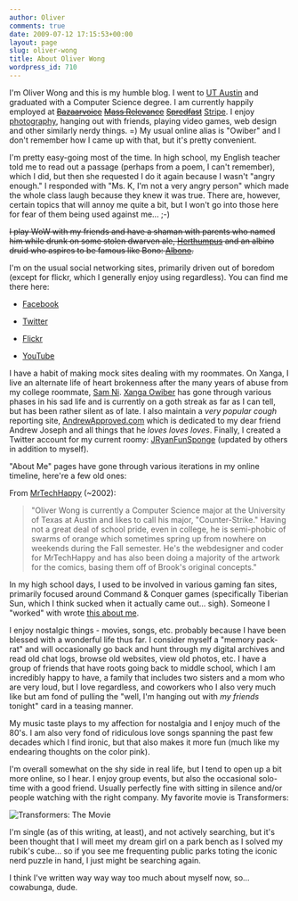 ```yaml
---
author: Oliver
comments: true
date: 2009-07-12 17:15:53+00:00
layout: page
slug: oliver-wong
title: About Oliver Wong
wordpress_id: 710
---
```


I'm Oliver Wong and this is my humble blog.  I went to [UT Austin](http://www.utexas.edu) and graduated with a Computer Science degree.  I am currently happily employed at <del>[Bazaarvoice](http://www.bazaarvoice.com)</del> <del>[Mass Relevance](http://www.massrelevance.com)</del> <del>[Spredfast](http://www.spredfast.com)</del> [Stripe](http://stripe.com)</del>.  I enjoy [photography](http://www.flickr.com/photos/owiber), hanging out with friends, playing video games, web design and other similarly nerdy things. =)  My usual online alias is "Owiber" and I don't remember how I came up with that, but it's pretty convenient.

I'm pretty easy-going most of the time.  In high school, my English teacher told me to read out a passage (perhaps from a poem, I can't remember), which I did, but then she requested I do it again because I wasn't "angry enough."  I responded with "Ms. K, I'm not a very angry person" which made the whole class laugh because they knew it was true.  There are, however, certain topics that will annoy me quite a bit, but I won't go into those here for fear of them being used against me... ;-)

<del>I play WoW with my friends and have a shaman with parents who named him while drunk on some stolen dwarven ale, [Herthumpus](http://www.wowarmory.com/character-sheet.xml?r=Laughing+Skull&n=Herthumpus) and an albino druid who aspires to be famous like Bono: [Albono](http://www.wowarmory.com/character-sheet.xml?r=Laughing+Skull&n=Albono).
</del>

I'm on the usual social networking sites, primarily driven out of boredom (except for flickr, which I generally enjoy using regardless).  You can find me there here:



	
  * [Facebook](http://www.facebook.com/owiber)

	
  * [Twitter](http://www.twitter.com/owiber)

	
  * [Flickr](http://www.flickr.com/photos/owiber)

	
  * [YouTube](http://www.youtube.com/owiber)


I have a habit of making mock sites dealing with my roommates.  On Xanga, I live an alternate life of heart brokenness after the many years of abuse from my college roommate, [Sam Ni](http://sammaverick.com).  [Xanga Owiber](http://owiber.xanga.com) has gone through various phases in his sad life and is currently on a goth streak as far as I can tell, but has been rather silent as of late.  I also maintain a _very popular_ *cough* reporting site, [AndrewApproved.com](http://www.andrewapproved.com) which is dedicated to my dear friend Andrew Joseph and all things that he _loves loves loves_.  Finally, I created a Twitter account for my current roomy: [JRyanFunSponge](http://twitter.com/jryanfunsponge) (updated by others in addition to myself).

"About Me" pages have gone through various iterations in my online timeline, here're a few old ones:

From [MrTechHappy](http://www.mrtechhappy.com) (~2002):


<blockquote>"Oliver Wong is currently a Computer Science major at the University of Texas at Austin and likes to call his major, "Counter-Strike." Having not a great deal of school pride, even in college, he is semi-phobic of swarms of orange which sometimes spring up from nowhere on weekends during the Fall semester. He's the webdesigner and coder for MrTechHappy and has also been doing a majority of the artwork for the comics, basing them off of Brook's original concepts."</blockquote>


In my high school days, I used to be involved in various gaming fan sites, primarily focused around Command & Conquer games (specifically Tiberian Sun, which I think sucked when it actually came out... sigh).  Someone I "worked" with wrote [this about me](http://www.oliverweb.com/stuff/olivetti.shtml).

I enjoy nostalgic things - movies, songs, etc. probably because I have been blessed with a wonderful life thus far.  I consider myself a "memory pack-rat" and will occasionally go back and hunt through my digital archives and read old chat logs, browse old websites, view old photos, etc.  I have a group of friends that have roots going back to middle school, which I am incredibly happy to have, a family that includes two sisters and a mom who are very loud, but I love regardless, and coworkers who I also very much like but am fond of pulling the "well, I'm hanging out with _my friends_ tonight" card in a teasing manner.

My music taste plays to my affection for nostalgia and I enjoy much of the 80's.  I am also very fond of ridiculous love songs spanning the past few decades which I find ironic, but that also makes it more fun (much like my endearing thoughts on the color pink).

I'm overall somewhat on the shy side in real life, but I tend to open up a bit more online, so I hear.  I enjoy group events, but also the occasional solo-time with a good friend.  Usually perfectly fine with sitting in silence and/or people watching with the right company.  My favorite movie is Transformers:

![Transformers: The Movie](http://www.owiber.com/wp-content/uploads/2009/07/transformers_the_movie.jpg)

I'm single (as of this writing, at least), and not actively searching, but it's been thought that I will meet my dream girl on a park bench as I solved my rubik's cube... so if you see me frequenting public parks toting the iconic nerd puzzle in hand, I just might be searching again.

I think I've written way way way too much about myself now, so... cowabunga, dude.
